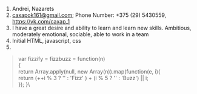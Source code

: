 1. Andrei, Nazarets
2. caxapok161@gmail.com; Phone Number: +375 (29) 5430559, https://vk.com/caxap_1
3. I have a great desire and ability to learn and learn new skills. Ambitious, moderately emotional, sociable, able to work in a team
4. Initial HTML, javascript, css
5. 
>var fizzify = fizzbuzz = function(n)\
>{\
>  return Array.apply(null, new Array(n)).map(function(e, i){\
>    return (++i % 3 ? '' : 'Fizz' ) + (i % 5 ? '' : 'Buzz') || i;\
>  }); 
>}\